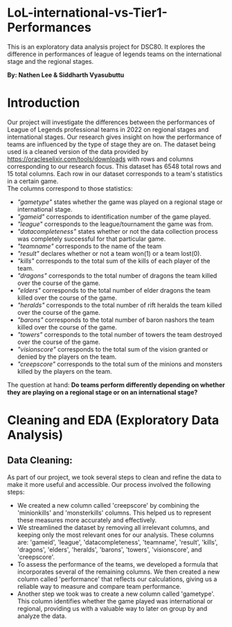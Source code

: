 # LoL-international-vs-Tier1-Performances
This is an exploratory data analysis project for DSC80. It explores the difference in performances of league of legends teams on the international stage and the regional stages.


**By: Nathen Lee & Siddharth Vyasubuttu**
# Introduction
Our project will investigate the differences between the performances of League of Legends professional teams in 2022 on regional stages and international stages. Our research gives insight on how the performance of teams are influenced by the type of stage they are on. The dataset being used is a cleaned version of the data provided by https://oracleselixir.com/tools/downloads with rows and columns corresponding to our research focus. This dataset has 6548 total rows and 15 total columns. Each row in our dataset corresponds to a team's statistics in a certain game.  
The columns correspond to those statistics:
- *"gametype"* states whether the game was played on a regional stage or international stage. 
- *"gameid"* corresponds to identification number of the game played.
- *"league"* corresponds to the league/tournament the game was from.
- *"datacompleteness"* states whether or not the data collection process was completely successful for that particular game.
- *"teamname"* corresponds to the name of the team
- *"result"* declares whether or not a team won(1) or a team lost(0).
- *"kills"* corresponds to the total sum of the kills of each player of the team. 
- *"dragons"* corresponds to the total number of dragons the team killed over the course of the game.
- *"elders"* corresponds to the total number of elder dragons the team killed over the course of the game.
- *"heralds"* corresponds to the total number of rift heralds the team killed over the course of the game.
- *"barons"* corresponds to the total number of baron nashors the team killed over the course of the game.
- *"towers"* corresponds to the total number of towers the team destroyed over the course of the game.
- *"visionscore"* corresponds to the total sum of the vision granted or denied by the players on the team. 
- *"creepscore"* corresponds to the total sum of the minions and monsters killed by the players on the team.

The question at hand: **Do teams perform differently depending on whether they are playing on a regional stage or on an international stage?**


# Cleaning and EDA (Exploratory Data Analysis)

## Data Cleaning:

As part of our project, we took several steps to clean and refine the data to make it more useful and accessible. Our process involved the following steps:

- We created a new column called 'creepscore' by combining the 'minionkills' and 'monsterkills' columns. This helped us to represent these measures more accurately and effectively.
- We streamlined the dataset by removing all irrelevant columns, and keeping only the most relevant ones for our analysis. These columns are: 'gameid', 'league', 'datacompleteness', 'teamname', 'result', 'kills', 'dragons', 'elders', 'heralds', 'barons', 'towers', 'visionscore', and 'creepscore'.
- To assess the performance of the teams, we developed a formula that incorporates several of the remaining columns. We then created a new column called 'performance' that reflects our calculations, giving us a reliable way to measure and compare team performance.
- Another step we took was to create a new column called 'gametype'. This column identifies whether the game played was international or regional, providing us with a valuable way to later on group by and analyze the data. 